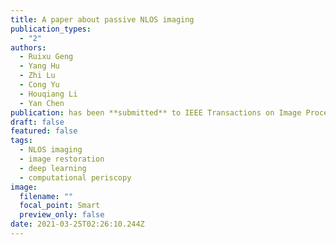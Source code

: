 ```yaml
---
title: A paper about passive NLOS imaging
publication_types:
  - "2"
authors:
  - Ruixu Geng 
  - Yang Hu
  - Zhi Lu
  - Cong Yu 
  - Houqiang Li
  - Yan Chen
publication: has been **submitted** to IEEE Transactions on Image Processing
draft: false
featured: false
tags:
  - NLOS imaging
  - image restoration
  - deep learning
  - computational periscopy
image:
  filename: ""
  focal_point: Smart
  preview_only: false
date: 2021-03-25T02:26:10.244Z
---
```

